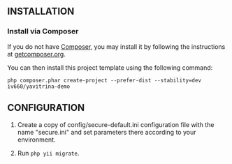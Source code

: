 INSTALLATION
------------

### Install via Composer

If you do not have [Composer](http://getcomposer.org/), you may install it by following the instructions
at [getcomposer.org](http://getcomposer.org/doc/00-intro.md#installation-nix).

You can then install this project template using the following command:

~~~
php composer.phar create-project --prefer-dist --stability=dev iv660/yavitrina-demo
~~~

CONFIGURATION
-------------

1. Create a copy of config/secure-default.ini configuration file with the name 
"secure.ini" and set parameters there according to your environment.

2. Run <code>php yii migrate</code>.
